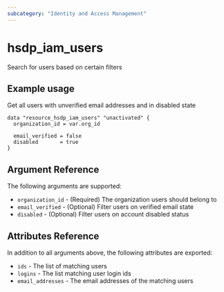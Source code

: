 ```yaml
---
subcategory: "Identity and Access Management"
---
```


# hsdp_iam_users

Search for users based on certain filters

## Example usage

Get all users with unverified email addresses and in disabled state

```hcl
data "resource_hsdp_iam_users" "unactivated" {
  organization_id = var.org_id
  
  email_verified = false
  disabled       = true
}
```

## Argument Reference

The following arguments are supported:

* `organization_id` - (Required) The organization users should belong to
* `email_verified` - (Optional) Filter users on verified email state
* `disabled` - (Optional) Filter users on account disabled status

## Attributes Reference

In addition to all arguments above, the following attributes are exported:

* `ids` - The list of matching users
* `logins` - The list matching user login ids
* `email_addresses` - The email addresses of the matching users
